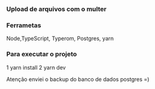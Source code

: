 ### Upload de arquivos com o multer

### Ferrametas
Node,TypeScript, Typerom, Postgres, yarn

### Para executar o projeto

1 yarn install
2 yarn dev

Atenção enviei o backup do banco de dados postgres =)
